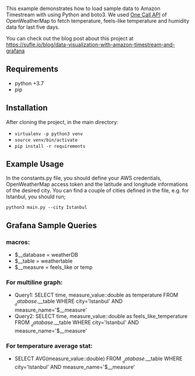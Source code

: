 This example demonstrates how to load sample data to Amazon Timestream with using Python and boto3. We used [One Call API](https://openweathermap.org/api/one-call-api) of OpenWeatherMap to fetch temperature, feels-like temperature and humidity data for last five days.

You can check out the blog post about this project at https://sufle.io/blog/data-visualization-with-amazon-timestream-and-grafana

## Requirements
- python +3.7
- pip

## Installation
After cloning the project, in the main directory:
- `virtualenv -p python3 venv`
- `source venv/bin/activate`
- `pip install -r requirements`

## Example Usage
In the constants.py file, you should define your AWS credentials, OpenWeatherMap access token and the latitude and longitude informations of the desired city. You can find a couple of cities defined in the file, e.g. for Istanbul, you should run;

`python3 main.py --city Istanbul`

## Grafana Sample Queries

### macros:
- $__database = weatherDB
- $__table = weathertable
- $__measure = feels_like or temp

### For multiline graph:
- Query1: SELECT time, measure_value::double as temperature FROM $__database.$__table WHERE city='Istanbul' AND measure_name='$__measure'
- Query2: SELECT time, measure_value::double as feels_like_temperature FROM $__database.$__table  WHERE city='Istanbul' AND measure_name='$__measure'
### For temperature average stat:
- SELECT AVG(measure_value::double)
FROM $__database.$__table
WHERE city='Istanbul' AND measure_name='$__measure'